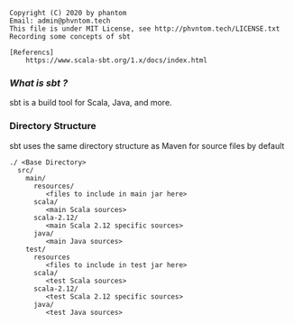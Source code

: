 ```
Copyright (C) 2020 by phantom
Email: admin@phvntom.tech
This file is under MIT License, see http://phvntom.tech/LICENSE.txt
Recording some concepts of sbt 

[Referencs]
    https://www.scala-sbt.org/1.x/docs/index.html
```

### *What is sbt ?*

sbt is a build tool for Scala, Java, and more.

### Directory Structure
sbt uses the same directory structure as Maven for source files by default

```
./ <Base Directory>
  src/
    main/
      resources/
         <files to include in main jar here>
      scala/
         <main Scala sources>
      scala-2.12/
         <main Scala 2.12 specific sources>
      java/
         <main Java sources>
    test/
      resources
         <files to include in test jar here>
      scala/
         <test Scala sources>
      scala-2.12/
         <test Scala 2.12 specific sources>
      java/
         <test Java sources>
```


